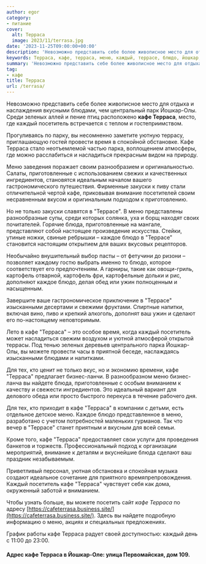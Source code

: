 ```yaml
---
author: egor
category:
- питание
cover:
  alt: Терраса
  image: 2023/11/terrasa.jpg
date: '2023-11-25T09:00:00+00:00'
description: 'Невозможно представить себе более живописное место для отдыха и наслаждения вкусными блюдами, чем центральный парк Йошкар-Олы. Среди зеленых аллей и пение...'
keywords: Терраса, кафе, терраса, меню, каждый, террасе, блюдо, йошкар, посетитель, приготовленные, блюда, каждое, место, блюдами, олы, среди
summary: 'Невозможно представить себе более живописное место для отдыха и наслаждения вкусными блюдами, чем центральный парк Йошкар-Олы. Среди зеленых аллей и пение...'
tag:
- кафе
title: Терраса
url: /terrasa/
---
```


Невозможно представить себе более живописное место для отдыха и наслаждения вкусными блюдами, чем центральный парк Йошкар-Олы. Среди зеленых аллей и пение птиц расположено **кафе Терраса**, место, где каждый посетитель встречается с теплом и гостеприимством.

Прогуливаясь по парку, вы несомненно заметите уютную террасу, приглашающую гостей провести время в спокойной обстановке. Кафе Терраса стало неотъемлемой частью парка, воплощением атмосферы, где можно расслабиться и насладиться прекрасным видом на природу.

Меню заведения поражает своим разнообразием и оригинальностью. Салаты, приготовленные с использованием свежих и качественных ингредиентов, становятся идеальным началом вашего гастрономического путешествия. Фирменные закуски к пиву стали отличительной чертой кафе, приковывая внимание посетителей своим несравненным вкусом и оригинальным подходом к приготовлению.

Но не только закуски славятся в "Террасе". В меню представлены разнообразные супы, среди которых солянка, уха и борщ находят своих почитателей. Горячие блюда, приготовленные на мангале, представляют собой настоящее произведение искусства. Стейки, утиные ножки, свиные ребрышки – каждое блюдо в "Террасе" становится настоящим открытием для ваших вкусовых рецепторов.

Необычайно внушительный выбор пасты – от фетучини до ризони – позволяет каждому гостю выбрать именно то блюдо, которое соответствует его предпочтениям. А гарниры, такие как овощи-гриль, картофель отварной, картофель фри, картофельные дольки и рис, дополняют каждое блюдо, делая обед или ужин полноценным и насыщенным.

Завершите ваше гастрономическое приключение в "Террасе" изысканными десертами и свежими фруктами. Спиртные напитки, включая вино, пиво и крепкий алкоголь, дополнят ваш ужин и сделают его по-настоящему неповторимым.

Лето в кафе "Терраса" – это особое время, когда каждый посетитель может насладиться свежим воздухом и уютной атмосферой открытой террасы. Под тенью зеленых деревьев центрального парка Йошкар-Олы, вы можете провести часы в приятной беседе, наслаждаясь изысканными блюдами и напитками.

Для тех, кто ценит не только вкус, но и экономию времени, кафе "Терраса" предлагает бизнес-ланчи. В разнообразном меню бизнес-ланча вы найдете блюда, приготовленные с особым вниманием к качеству и свежести ингредиентов. Это идеальный вариант для делового обеда или просто быстрого перекуса в течение рабочего дня.

Для тех, кто приходит в кафе "Терраса" в компании с детьми, есть отдельное детское меню. Каждое блюдо представленное в меню, разработано с учетом потребностей маленьких гурманов. Так что вечер в "Террасе" станет приятным и вкусным для всей семьи.

Кроме того, кафе "Терраса" предоставляет свои услуги для проведения банкетов и торжеств. Профессиональный подход к организации мероприятий, внимание к деталям и вкуснейшие блюда сделают ваш праздник незабываемым.

Приветливый персонал, уютная обстановка и спокойная музыка создают идеальное сочетание для приятного времяпрепровождения. Каждый посетитель кафе "Терраса" чувствует себя как дома, окруженный заботой и вниманием.

Чтобы узнать больше, вы можете посетить сайт _кафе Терраса_ по адресу [https://cafeterrasa.business.site/](https://cafeterrasa.business.site/). Здесь вы найдете подробную информацию о меню, акциях и специальных предложениях.

График работы кафе Терраса радует своей доступностью: каждый день с 11:00 до 23:00.

#### Адрес кафе Терраса в Йошкар-Оле: улица Первомайская, дом 109.